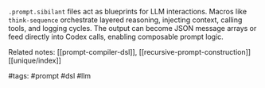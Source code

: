 `.prompt.sibilant` files act as blueprints for LLM interactions. Macros like `think-sequence` orchestrate layered reasoning, injecting context, calling tools, and logging cycles. The output can become JSON message arrays or feed directly into Codex calls, enabling composable prompt logic.

Related notes: [[prompt-compiler-dsl]], [[recursive-prompt-construction]] [[unique/index]]

#tags: #prompt #dsl #llm
